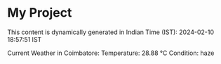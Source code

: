 # My Project

This content is dynamically generated in Indian Time (IST): 2024-02-10 18:57:51 IST


Current Weather in Coimbatore:
Temperature: 28.88 °C
Condition: haze
